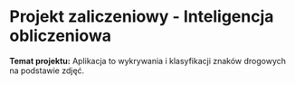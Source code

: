 # Projekt zaliczeniowy - Inteligencja obliczeniowa  
**Temat projektu:** Aplikacja to wykrywania i klasyfikacji znaków drogowych na podstawie zdjęć.  